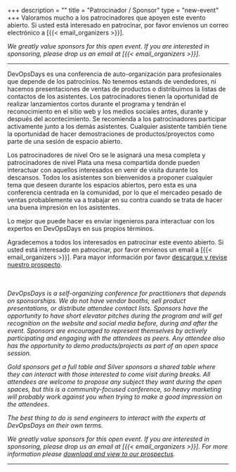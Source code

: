 +++
description = ""
title = "Patrocinador / Sponsor"
type = "new-event"
+++
Valoramos mucho a los patrocinadores que apoyen este evento abierto. Si usted está interesado en patrocinar, por favor envíenos un correo electrónico a [{{< email_organizers >}}].

<i>We greatly value sponsors for this open event.  If you are interested in sponsoring, please drop us an email at [{{< email_organizers >}}].</i>
<hr>

DevOpsDays es una conferencia de auto-organización para profesionales que depende de los patrocinios. No tenemos estands de vendedores, ni hacemos presentaciones de ventas de productos o distribuimos la listas de contactos de los asistentes. Los patrocinadores tienen la oportunidad de realizar lanzamientos cortos durante el programa y tendrán el reconocimiento en el sitio web y los medios sociales antes, durante y después del acontecimiento. Se recomienda a los patrocinadores participar activamente junto a los demás asistentes. Cualquier asistente también tiene la oportunidad de hacer demostraciones de productos/proyectos como parte de una sesión de espacio abierto.

Los patrocinadores de nivel Oro se le asignará una mesa completa y patrocinadores de nivel Plata una mesa compartida donde pueden interactuar con aquellos interesados en venir de visita durante los descansos. Todos los asistentes son bienvenidos a proponer cualquier tema que deseen durante los espacios abiertos, pero esta es una conferencia centrada en la comunidad, por lo que el mercadeo pesado de ventas probablemente va a trabajar en su contra cuando se trata de hacer una buena impresión en los asistentes.

Lo mejor que puede hacer es enviar ingenieros para interactuar con los expertos en DevOpsDays en sus propios términos.

<p>Agradecemos a todos los interesados en patrocinar este evento abierto. Si usted está interesado en patrocinar, por favor envíenos un email a [{{< email_organizers >}}].
Para mayor información por favor <a href="https://assets.devopsdays.org/events/2017/cuba/sponsorship-devopsdayscuba2017.pdf">descargue y revise nuestro prospecto</a>.</p>

<br><br>
<i>DevOpsDays is a self-organizing conference for practitioners that depends on sponsorships. We do not have vendor booths, sell product presentations, or distribute attendee contact lists. Sponsors have the opportunity to have short elevator pitches during the program and will get recognition on the website and social media before, during and after the event. Sponsors are encouraged to represent themselves by actively participating and engaging with the attendees as peers. Any attendee also has the opportunity to demo products/projects as part of an open space session.

Gold sponsors get a full table and Silver sponsors a shared table where they can interact with those interested to come visit during breaks. All attendees are welcome to propose any subject they want during the open spaces, but this is a community-focused conference, so heavy marketing will probably work against you when trying to make a good impression on the attendees.

The best thing to do is send engineers to interact with the experts at DevOpsDays on their own terms.</i>
<br>

<p><i>We greatly value sponsors for this open event.  If you are interested in sponsoring, please drop us an email at [{{< email_organizers >}}].
For more information please <a href="https://assets.devopsdays.org/events/2017/cuba/sponsorship-devopsdayscuba2017.pdf">download and view to our prospectus</a>.</i></p>

<hr/>